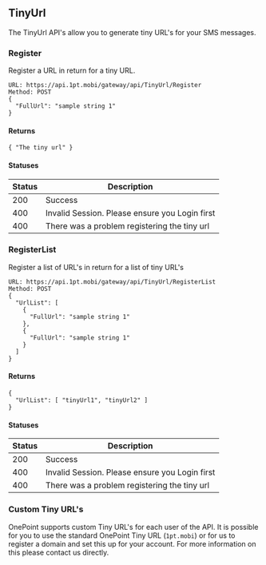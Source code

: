 ## TinyUrl
The TinyUrl API's allow you to generate tiny URL's for your SMS messages.

### Register
Register a URL in return for a tiny URL.
```
URL: https://api.1pt.mobi/gateway/api/TinyUrl/Register
Method: POST
{
  "FullUrl": "sample string 1"
}
```
#### Returns
```
{ "The tiny url" }
```
#### Statuses

Status | Description
------ | -----------
200 | Success
400 | Invalid Session. Please ensure you Login first
400 | There was a problem registering the tiny url

### RegisterList
Register a list of URL's in return for a list of tiny URL's
```
URL: https://api.1pt.mobi/gateway/api/TinyUrl/RegisterList
Method: POST
{
  "UrlList": [
    {
      "FullUrl": "sample string 1"
    },
    {
      "FullUrl": "sample string 1"
    }
  ]
}
```
#### Returns
```
{
  "UrlList": [ "tinyUrl1", "tinyUrl2" ]
}
```
#### Statuses

Status | Description
------ | -----------
200 | Success
400 | Invalid Session. Please ensure you Login first
400 | There was a problem registering the tiny url

### Custom Tiny URL's
OnePoint supports custom Tiny URL's for each user of the API.
It is possible for you to use the standard OnePoint Tiny URL (`1pt.mobi`) or for us to register a domain and set this
up for your account. For more information on this please contact us directly.
